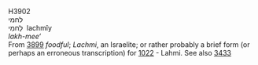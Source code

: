<body>
  <p>H3902<br>  לחמי  <br> לַחמִי  ‎  lachmı̂y  <br><i>lakh-mee‘ </i><br>From <a href="h3899.htm">3899</a>  <i>foodful</i>; <i>Lachmi</i>, an Israelite; or rather probably a brief form (or perhaps an erroneous transcription) for <a href="h1022.htm">1022</a>  - Lahmi. See also <a href="h3433.htm">3433</a> <br></p>
 </body>